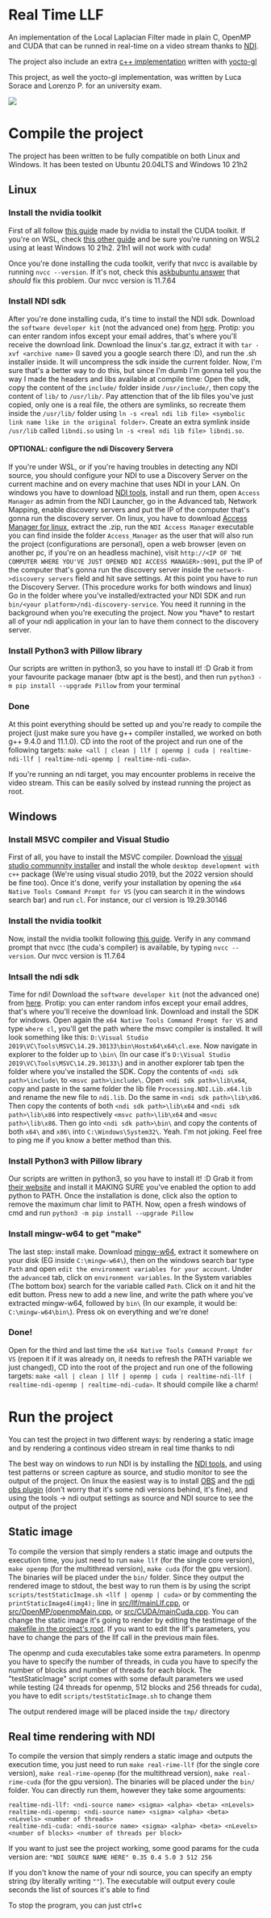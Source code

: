 # Real Time LLF

An implementation of the Local Laplacian Filter made in plain C, OpenMP and CUDA that can be runned in real-time on a video stream thanks to [NDI](https://www.ndi.tv/).

The project also include an extra [c++ implementation](src/yoctoGl-c++) written with [yocto-gl](https://github.com/xelatihy/yocto-gl)

This project, as well the yocto-gl implementation, was written by Luca Sorace and Lorenzo P. for an university exam.

![](ProjectPreview.png)

# Compile the project

The project has been written to be fully compatible on both Linux and Windows. It has been tested on Ubuntu 20.04LTS and Windows 10 21h2

## Linux

### Install the nvidia toolkit
First of all follow [this guide](https://docs.nvidia.com/cuda/cuda-installation-guide-linux) made by nvidia to install the CUDA toolkit. If you're on WSL, check [this other guide](https://docs.nvidia.com/cuda/wsl-user-guide) and be sure you're running on WSL2 using at least Windows 10 21h2. 21h1 will not work with cuda!

Once you're done installing the cuda toolkit, verify that nvcc is available by running `nvcc --version`. If it's not, check this [askbubuntu answer](https://askubuntu.com/a/885627) that _should_ fix this problem. Our nvcc version is 11.7.64

### Install NDI sdk
After you're done installing cuda, it's time to install the NDI sdk. Download the `software developer kit` (not the advanced one) from [here](https://www.ndi.tv/sdk/#download). Protip: you can enter random infos except your email addres, that's where you'll receive the download link. Download the linux's .tar.gz, extract it with `tar -xvf <archive name>` (I saved you a google search there :D), and run the .sh installer inside. It will uncompress the sdk inside the current folder. Now, I'm sure that's a better way to do this, but since I'm dumb I'm gonna tell you the way I made the headers and libs available at compile time: Open the sdk, copy the content of the `include/` folder inside `/usr/include/`, then copy the content of `lib/` to `/usr/lib/`. Pay attenction that of the lib files you've just copied, only one is a real file, the others are symlinks, so recreate them inside the `/usr/lib/` folder using `ln -s <real ndi lib file> <symbolic link name like in the original folder>`. Create an extra symlink inside `/usr/lib` called `libndi.so` using `ln -s <real ndi lib file> libndi.so`.

#### OPTIONAL: configure the ndi Discovery Servera
If you're under WSL, or if you're having troubles in detecting any NDI source, you should configure your NDI to use a Discovery Server on the current machine and on every machine that uses NDI in your LAN. On windows you have to download [NDI tools](https://www.ndi.tv/tools/#download-tools), install and run them, open `Access Manager` as admin from the NDI Launcher, go in the Advanced tab, Network Mapping, enable discovery servers and put the IP of the computer that's gonna run the discovery server. On linux, you have to download [Access Manager for linux](http://www.sienna-tv.com/ndi/accessmanager.html), extract the .zip, run the `NDI Access Manager` executable you can find inside the folder `Access_Manager` as the user that will also run the project (configurations are personal), open a web browser (even on another pc, if you're on an headless machine), visit `http://<IP OF THE COMPUTER WHERE YOU'VE JUST OPENED NDI ACCESS MANAGER>:9091`, put the IP of the computer that's gonna run the discovery server inside the `network->discovery servers` field and hit save settings. At this point you have to run the Discovery Server. (This procedure works for both windows and linux) Go in the folder where you've installed/extracted your NDI SDK and run `bin/<your platform>/ndi-discovery-service`. You need it running in the background when you're executing the project. Now you \*have\* to restart all of your ndi application in your lan to have them connect to the discovery server.

### Install Python3 with Pillow library
Our scripts are written in python3, so you have to install it! :D 
Grab it from your favourite package manaer (btw apt is the best), and then run `python3 -m pip install --upgrade Pillow` from your terminal

### Done
At this point everything should be setted up and you're ready to compile the project (just make sure you have g++ compiler installed, we worked on both g++ 9.4.0 and 11.1.0). CD into the root of the project and run one of the following targets: `make <all | clean | llf | openmp | cuda | realtime-ndi-llf | realtime-ndi-openmp | realtime-ndi-cuda>`. 

If you're running an ndi target, you may encounter problems in receive the video stream. This can be easily solved by instead running the project as root.

## Windows

### Install MSVC compiler and Visual Studio
First of all, you have to install the MSVC compiler. Download the [visual studio communnity installer](https://visualstudio.microsoft.com/it/downloads/) and install the whole `desktop development with c++` package (We're using visual studio 2019, but the 2022 version should be fine too). Once it's done, verify your installation by opening the `x64 Native Tools Command Prompt for VS` (you can search it in the windows search bar) and run `cl`. For instance, our cl version is 19.29.30146

### Install the nvidia toolkit
Now, install the nvidia toolkit following [this guide](https://docs.nvidia.com/cuda/cuda-installation-guide-microsoft-windows). Verify in any command prompt that nvcc (the cuda's compiler) is available, by typing `nvcc --version`. Our nvcc version is 11.7.64

### Intsall the ndi sdk
Time for ndi! Download the `software developer kit` (not the advanced one) from [here](https://www.ndi.tv/sdk/#download). Protip: you can enter random infos except your email addres, that's where you'll receive the download link. Download and install the SDK for windows. Open again the `x64 Native Tools Command Prompt for VS` and type `where cl`, you'll get the path where the msvc compiler is installed. It will look something like this: `D:\Visual Studio 2019\VC\Tools\MSVC\14.29.30133\bin\Hostx64\x64\cl.exe`. Now navigate in explorer to the folder up to `\bin\` (In our case it's `D:\Visual Studio 2019\VC\Tools\MSVC\14.29.30133\`) and in another explorer tab tpen the folder where you've installed the SDK. Copy the contents of `<ndi sdk path>\include\` to `<msvc path>\include\`. Open `<ndi sdk path>\lib\x64`, copy and paste in the same folder the lib file `Processing.NDI.Lib.x64.lib` and rename the new file to `ndi.lib`. Do the same in `<ndi sdk path>\lib\x86`. Then copy the contents of both `<ndi sdk path>\lib\x64` and `<ndi sdk path>\lib\x86` into respectively `<msvc path>\lib\x64` and `<msvc path>\lib\x86`. Then go into `<ndi sdk path>\bin\` and copy the contents of both `x64\` and `x86\` into `C:\Windows\System32\`. Yeah. I'm not joking. Feel free to ping me if you know a better method than this.

### Install Python3 with Pillow library
Our scripts are written in python3, so you have to install it! :D 
Grab it from [their website](https://www.python.org/downloads/release/python-3810/) and install it MAKING SURE you've enabled the option to add python to PATH. Once the installation is done, click also the option to remove the maximum char limit to PATH. Now, open a fresh windows of cmd and run `python3 -m pip install --upgrade Pillow`

### Install mingw-w64 to get "make"
The last step: install make. Download [mingw-w64](https://sourceforge.net/projects/mingw-w64/files/Multilib%20Toolchains%28Targetting%20Win32%20and%20Win64%29/ray_linn/gcc-10.x-with-ada/), extract it somewhere on your disk (EG inside `C:\mingw-w64\`), then on the windows search bar type `Path` and open `edit the environment variables for your account`. Under the `advanced` tab, click on `environment variables`. In the System variables (The bottom box) search for the variable called `Path`. Click on it and hit the edit button. Press new to add a new line, and write the path where you've extracted mingw-w64, followed by `bin\` (In our example, it would be: `C:\mingw-w64\bin\`). Press ok on everything and we're done!

### Done!
Open for the third and last time the `x64 Native Tools Command Prompt for VS` (repoen it if it was already on, it needs to refresh the PATH variable we just changed), CD into the root of the project and run one of the following targets: `make <all | clean | llf | openmp | cuda | realtime-ndi-llf | realtime-ndi-openmp | realtime-ndi-cuda>`. It should compile like a charm!

# Run the project

You can test the project in two different ways: by rendering a static image and by rendering a continous video stream in real time thanks to ndi

The best way on windows to run NDI is by installing the [NDI tools](https://www.ndi.tv/tools/#download-tools), and using test patterns or screen capture as source, and studio monitor to see the output of the project. On linux the easiest way is to install [OBS](https://obsproject.com/download#linux) and the [ndi obs plugin](https://github.com/Palakis/obs-ndi/releases/tag/4.9.1) (don't worry that it's some ndi versions behind, it's fine), and using the tools -> ndi output settings as source and NDI source to see the output of the project

## Static image

To compile the version that simply renders a static image and outputs the execution time, you just need to run `make llf` (for the single core version), `make openmp` (for the multithread version), `make cuda` (for the gpu version). The binaries will be placed under the `bin/` folder. Since they output the rendered image to stdout, the best way to run them is by using the script `scripts/testStaticImage.sh <llf | openmp | cuda>` or by commenting the `printStaticImage4(img4);` line in [src/llf/mainLlf.cpp](src/llf/mainLlf.cpp), or [src/OpenMP/openmpMain.cpp](src/OpenMP/openmpMain.cpp), or [src/CUDA/mainCuda.cpp](src/CUDA/mainCuda.cpp). You can change the static image it's going to render by editing the testimage of the [makefile in the project's root](makefile). If you want to edit the llf's parameters, you have to change the pars of the llf call in the previous main files.

The openmp and cuda executables take some extra parameters. In openmp you have to specify the number of threads, in cuda you have to specify the number of blocks and number of threads for each block. The "testStaticImage" script comes with some default parameters we used while testing (24 threads for openmp, 512 blocks and 256 threads for cuda), you have to edit `scripts/testStaticImage.sh` to change them

The output rendered image will be placed inside the `tmp/` directory

## Real time rendering with NDI

To compile the version that simply renders a static image and outputs the execution time, you just need to run `make real-rime-llf` (for the single core version), `make real-rime-openmp` (for the multithread version), `make real-rime-cuda` (for the gpu version). The binaries will be placed under the `bin/` folder. You can directly run them, however they take some argouments:
```
realtime-ndi-llf: <ndi-source name> <sigma> <alpha> <beta> <nLevels>
realtime-ndi-openmp: <ndi-source name> <sigma> <alpha> <beta> <nLevels> <number of threads>
realtime-ndi-cuda: <ndi-source name> <sigma> <alpha> <beta> <nLevels> <number of blocks> <number of threads per block>
```
If you want to just see the project working, some good params for the cuda version are: `"NDI SOURCE NAME HERE" 0.35 0.4 5.0 3 512 256`

If you don't know the name of your ndi source, you can specify an empty string (by literally writing `""`). The executable will output every coule seconds the list of sources it's able to find

To stop the program, you can just ctrl+c
